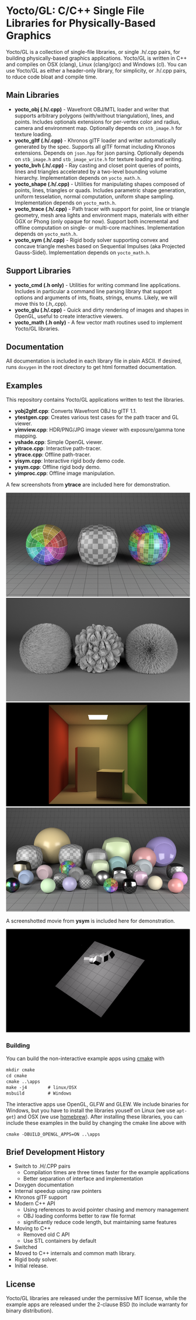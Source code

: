 # Yocto/GL: C/C++ Single File Libraries for Physically-Based Graphics

Yocto/GL is a collection of single-file libraries, or single .h/.cpp pairs,
for building physically-based graphics applications.
Yocto/GL is written in C++ and compiles on OSX (clang), Linux (clang/gcc)
and Windows (cl).
You can use Yocto/GL as either a header-only library, for simplicity, or
.h/.cpp pairs, to rduce code bloat and compile time.

## Main Libraries

- **yocto_obj (.h/.cpp)** - Wavefront OBJ/MTL loader and writer that supports arbitrary polygons (with/without triangulation), lines, and points. Includes optionals extensions for per-vertex color and radius, camera and environment map. Optionally depends on `stb_image.h` for texture loading.
- **yocto_gltf (.h/.cpp)** - Khronos glTF loader and writer automatically generated by the spec. Supports all glTF format including Khronos extensions. Depends on `json.hpp` for json parsing. Optionally depends on `stb_image.h` and `stb_image_write.h` for texture loading and writing.
- **yocto_bvh (.h/.cpp)** - Ray casting and closet point queries of points, lines and triangles accelerated by a two-level bounding volume hierarchy. Implementation depends on `yocto_math.h`.
- **yocto_shape (.h/.cpp)** - Utilities for manipulating shapes composed of points, lines, triangles or quads. Includes parametric shape generation, uniform tesselation, normal computation, uniform shape sampling. Implementation depends on `yocto_math.h`.
- **yocto_trace (.h/.cpp)** - Path tracer with support for point, line or triangle geometry, mesh area lights and environment maps, materials with either GGX or Phong (only opaque for now). Support both incremental and offline computation on single- or multi-core machines. Implementation depends on `yocto_math.h`.
- **yocto_sym (.h/.cpp)** - Rigid body solver supporting convex and concave triangle meshes based on Sequential Impulses (aka Projected Gauss-Sidel). Implementation depends on `yocto_math.h`.

## Support Libraries

- **yocto_cmd (.h only)** - Utilities for writing command line applications. Includes in  particular a command line parsing library that support options and arguments of ints, floats, strings, enums. Likely, we will move this to (.h,.cpp).
- **yocto_glu (.h/.cpp)** - Quick and dirty rendering of images and shapes in OpenGL, useful to create interactive viewers.
- **yocto_math (.h only)** - A few vector math routines used to implement Yocto/GL libraries.

## Documentation

All documentation is included in each library file in plain ASCII. If desired, runs `doxygen` in the root directory to get html formatted documentation.

## Examples

This repository contains Yocto/GL applications written to test the libraries.

- **yobj2gltf.cpp**: Converts Wavefront OBJ to glTF 1.1.
- **ytestgen.cpp**: Creates various test cases for the path tracer and GL viewer.
- **yimview.cpp**: HDR/PNG/JPG image viewer with exposure/gamma tone mapping.
- **yshade.cpp**: Simple OpenGL viewer.
- **yitrace.cpp**: Interactive path-tracer.
- **ytrace.cpp**: Offline path-tracer.
- **yisym.cpp**: Interactive rigid body demo code.
- **ysym.cpp**: Offline rigid body demo.
- **yimproc.cpp**: Offline image manipulation.

A few screenshots from **ytrace** are included here for demonstration.

![](images/sh03.path.png)
![](images/ls02.direct.png)
![](images/cb01.path.png)
![](images/rs02.path.png)

A screenshotted movie from **ysym** is included here for demonstration.

![](images/rb02.ysym.gif)

### Building

You can build the non-interactive example apps using [cmake](http://cmake.org)
with

    mkdir cmake
    cd cmake
    cmake ..\apps
    make -j4        # linux/OSX
    msbuild         # Windows

The interactive apps use OpenGL, GLFW and GLEW. We include binaries for Windows,
but you have to install the libraries youself on Linux (we use `apt-get`)
and OSX (we use [homebrew](http://brew.sh)). After installing these libraries,
you can include these examples in the build by changing the cmake line above
with

    cmake -DBUILD_OPENGL_APPS=ON ..\apps

## Brief Development History

- Switch to .H/.CPP pairs
    - Compilation times are three times faster for the example applications
    - Better separation of interface and implementation
- Doxygen documentation
- Internal speedup using raw pointers
- Khronos glTF support
- Modern C++ API
    - Using references to avoid pointer chasing and memory management
    - OBJ loading conforms better to raw file format
    - significantly reduce code length, but maintaining same features
- Moving to C++
    - Removed old C API
    - Use STL containers by default
- Switched
- Moved to C++ internals and common math library.
- Rigid body solver.
- Initial release.

## License

Yocto/GL libraries are released under the permissive MIT license, while the
example apps are released under the 2-clause BSD (to include warranty for binary distribution).
